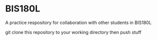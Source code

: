 # BIS180L
A practice respository for collaboration with other students in BIS180L 

git clone this repository to your working directory then push stuff
